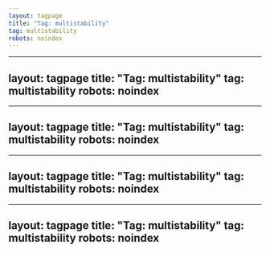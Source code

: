 ```yaml
---
layout: tagpage
title: "Tag: multistability"
tag: multistability
robots: noindex
---
```

---
layout: tagpage
title: "Tag: multistability"
tag: multistability
robots: noindex
---
---
layout: tagpage
title: "Tag: multistability"
tag: multistability
robots: noindex
---
---
layout: tagpage
title: "Tag: multistability"
tag: multistability
robots: noindex
---
---
layout: tagpage
title: "Tag: multistability"
tag: multistability
robots: noindex
---
